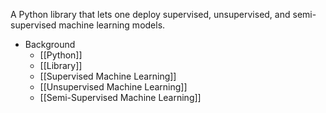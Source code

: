 A Python library that lets one deploy supervised, unsupervised, and semi-supervised machine learning models.

- Background
	- [[Python]]
	- [[Library]]
	- [[Supervised Machine Learning]]
	- [[Unsupervised Machine Learning]]
	- [[Semi-Supervised Machine Learning]]